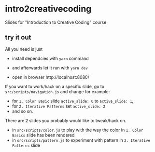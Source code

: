 # intro2creativecoding
Slides for "Introduction to Creative Coding"  course


## try it out 

All you need is just 

* install dependcies with `yarn` command

* and afterwards let it run with `yarn dev`

* open in browser http://localhost:8080/


If you want to work/hack on a specific slide, go to `src/scripts/navigation.js` and change for example:
- for `1. Color Basic` slide `active_slide: 0` to `active_slide: 1`, 
- for `2. Iterative Patterns` set `active_slide: 2` 
- and so on.


There are 2 slides you probably would like to tweak/hack on.
- in `src/scripts/color.js` to play with the way the color in `1. Color Basics` slide has been rendered
- in `src/scripts/pattern.js` to experiment with pattern in `2. Iterative Patterns` slide




